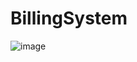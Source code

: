 # BillingSystem

![image](https://github.com/aryanyshah/BillingSystem/assets/115652800/96a59ccb-fe06-4724-b80b-d6c557ccb669)
